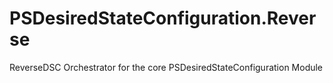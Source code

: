 # PSDesiredStateConfiguration.Reverse
ReverseDSC Orchestrator for the core PSDesiredStateConfiguration Module
